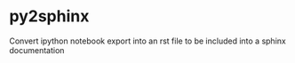 py2sphinx
=========

Convert ipython notebook export into an rst file to be included into a sphinx documentation

